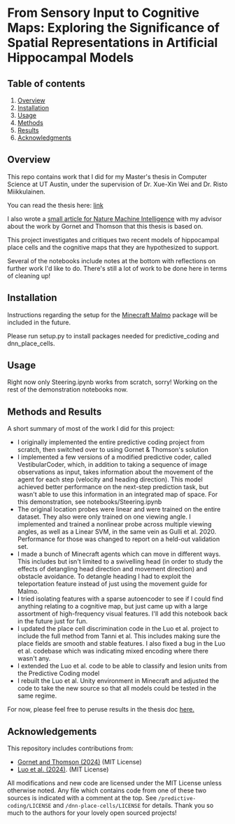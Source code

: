 # From Sensory Input to Cognitive Maps: Exploring the Significance of Spatial Representations in Artificial Hippocampal Models

## Table of contents

1. [Overview](#overview)
2. [Installation](#installation)
3. [Usage](#usage)
4. [Methods](#methods)
5. [Results](#results)
6. [Acknowledgments](#acknowledgments)

## Overview

This repo contains work that I did for my Master's thesis in Computer Science at UT Austin, under the supervision of Dr. Xue-Xin Wei and Dr. Risto Miikkulainen. 

You can read the thesis here: [link](mvonebers.com/docs/thesis.pdf)

I also wrote a [small article for Nature Machine Intelligence](https://www.nature.com/articles/s42256-024-00885-9) with my advisor about the work by Gornet and Thomson that this thesis is based on.

This project investigates and critiques two recent models of hippocampal place cells and the cognitive maps that they are hypothesized to support. 

Several of the notebooks include notes at the bottom with reflections on further work I'd like to do. There's still a lot of work to be done here in terms of cleaning up!

## Installation

Instructions regarding the setup for the [Minecraft Malmo](https://github.com/microsoft/malmo) package will be included in the future.

Please run setup.py to install packages needed for predictive_coding and dnn_place_cells.

## Usage

Right now only Steering.ipynb works from scratch, sorry! Working on the rest of the demonstration notebooks now.

## Methods and Results

A short summary of most of the work I did for this project:
- I originally implemented the entire predictive coding project from scratch, then switched over to using Gornet & Thomson's solution
- I implemented a few versions of a modified predictive coder, called VestibularCoder, which, in addition to taking a sequence of image observations as input, takes information about the movement of the agent for each step (velocity and heading direction). This model achieved better performance on the next-step prediction task, but wasn't able to use this information in an integrated map of space. For this demonstration, see notebooks/Steering.ipynb
- The original location probes were linear and were trained on the entire dataset. They also were only trained on one viewing angle. I implemented and trained a nonlinear probe across multiple viewing angles, as well as a Linear SVM, in the same vein as Gulli et al. 2020. Performance for those was changed to report on a held-out validation set.
- I made a bunch of Minecraft agents which can move in different ways. This includes but isn't limited to a swivelling head (in order to study the effects of detangling head direction and movement direction) and obstacle avoidance. To detangle heading I had to exploit the teleportation feature instead of just using the movement guide for Malmo.
- I tried isolating features with a sparse autoencoder to see if I could find anything relating to a cognitive map, but just came up with a large assortment of high-frequency visual features. I'll add this notebook back in the future just for fun.
- I updated the place cell discrimination code in the Luo et al. project to include the full method from Tanni et al. This includes making sure the place fields are smooth and stable features. I also fixed a bug in the Luo et al. codebase which was indicating mixed encoding where there wasn't any.
- I extended the Luo et al. code to be able to classify and lesion units from the Predictive Coding model
- I rebuilt the Luo et al. Unity environment in Minecraft and adjusted the code to take the new source so that all models could be tested in the same regime.

For now, please feel free to peruse results in the thesis doc [here.](mvonebers.com/docs/thesis.pdf)

## Acknowledgements

This repository includes contributions from:
- [Gornet and Thomson (2024)](https://github.com/jgornet/predictive-coding-recovers-maps) (MIT License)
- [Luo et al. (2024)](https://github.com/don-tpanic/Space). (MIT License)

All modifications and new code are licensed under the MIT License unless otherwise noted. Any file which contains code from one of these two sources is indicated with a comment at the top.
See `/predictive-coding/LICENSE` and `/dnn-place-cells/LICENSE` for details. 
Thank you so much to the authors for your lovely open sourced projects!